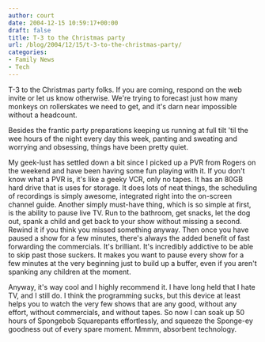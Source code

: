 ```yaml
---
author: court
date: 2004-12-15 10:59:17+00:00
draft: false
title: T-3 to the Christmas party
url: /blog/2004/12/15/t-3-to-the-christmas-party/
categories:
- Family News
- Tech
---
```


T-3 to the Christmas party folks. If you are coming, respond on the web invite or let us know otherwise. We're trying to forecast just how many monkeys on rollerskates we need to get, and it's darn near impossible without a headcount.

Besides the frantic party preparations keeping us running at full tilt 'til the wee hours of the night every day this week, panting and sweating and worrying and obsessing, things have been pretty quiet.

My geek-lust has settled down a bit since I picked up a PVR from Rogers on the weekend and have been having some fun playing with it. If you don't know what a PVR is, it's like a geeky VCR, only no tapes. It has an 80GB hard drive that is uses for storage. It does lots of neat things, the scheduling of recordings is simply awesome, integrated right into the on-screen channel guide. Another simply must-have thing, which is so simple at first, is the ability to pause live TV. Run to the bathroom, get snacks, let the dog out, spank a child and get back to your show without missing a second. Rewind it if you think you missed something anyway. Then once you have paused a show for a few minutes, there's always the added benefit of fast forwarding the commercials. It's brilliant. It's incredibly addictive to be able to skip past those suckers. It makes you want to pause every show for a few minutes at the very beginning just to build up a buffer, even if you aren't spanking any children at the moment.

Anyway, it's way cool and I highly recommend it. I have long held that I hate TV, and I still do. I think the programming sucks, but this device at least helps you to watch the very few shows that are any good, without any effort, without commercials, and without tapes. So now I can soak up 50 hours of Spongebob Squarepants effortlessly, and squeeze the Sponge-ey goodness out of every spare moment.  Mmmm, absorbent technology.
